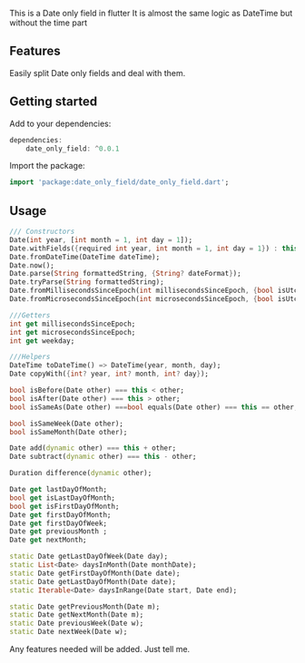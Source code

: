 
This is a Date only field in flutter
It is almost the same logic as DateTime but without the time part
## Features

Easily split Date only fields and deal with them. 

## Getting started

Add to your dependencies:
```dart
dependencies:
    date_only_field: ^0.0.1
```
Import the package:
```dart
import 'package:date_only_field/date_only_field.dart';
```

## Usage

```dart
/// Constructors
Date(int year, [int month = 1, int day = 1]);
Date.withFields({required int year, int month = 1, int day = 1}) : this(year, month, day);
Date.fromDateTime(DateTime dateTime);
Date.now();
Date.parse(String formattedString, {String? dateFormat});
Date.tryParse(String formattedString);
Date.fromMillisecondsSinceEpoch(int millisecondsSinceEpoch, {bool isUtc = false});
Date.fromMicrosecondsSinceEpoch(int microsecondsSinceEpoch, {bool isUtc = false});

///Getters
int get millisecondsSinceEpoch;
int get microsecondsSinceEpoch;
int get weekday;

///Helpers
DateTime toDateTime() => DateTime(year, month, day);
Date copyWith({int? year, int? month, int? day});

bool isBefore(Date other) === this < other;
bool isAfter(Date other) === this > other;
bool isSameAs(Date other) ===bool equals(Date other) === this == other;

bool isSameWeek(Date other);
bool isSameMonth(Date other);

Date add(dynamic other) === this + other;
Date subtract(dynamic other) === this - other;

Duration difference(dynamic other);

Date get lastDayOfMonth;
bool get isLastDayOfMonth;
bool get isFirstDayOfMonth;
Date get firstDayOfMonth;
Date get firstDayOfWeek;
Date get previousMonth ;
Date get nextMonth;

static Date getLastDayOfWeek(Date day);
static List<Date> daysInMonth(Date monthDate);
static Date getFirstDayOfMonth(Date date);
static Date getLastDayOfMonth(Date date);
static Iterable<Date> daysInRange(Date start, Date end);

static Date getPreviousMonth(Date m);
static Date getNextMonth(Date m);
static Date previousWeek(Date w);
static Date nextWeek(Date w);

```

Any features needed will be added. Just tell me.
